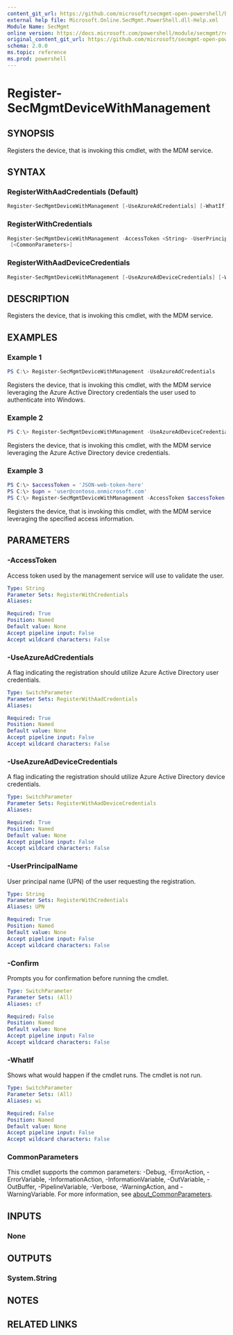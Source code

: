 ```yaml
---
content_git_url: https://github.com/microsoft/secmgmt-open-powershell/blob/master/docs/help/Register-SecMgmtDeviceWithManagement.md
external help file: Microsoft.Online.SecMgmt.PowerShell.dll-Help.xml
Module Name: SecMgmt
online version: https://docs.microsoft.com/powershell/module/secmgmt/register-SecMgmtDeviceWithManagement
original_content_git_url: https://github.com/microsoft/secmgmt-open-powershell/blob/master/docs/help/Register-SecMgmtDeviceWithManagement.md
schema: 2.0.0
ms.topic: reference
ms.prod: powershell
---
```


# Register-SecMgmtDeviceWithManagement

## SYNOPSIS
Registers the device, that is invoking this cmdlet, with the MDM service.

## SYNTAX

### RegisterWithAadCredentials (Default)
```powershell
Register-SecMgmtDeviceWithManagement [-UseAzureAdCredentials] [-WhatIf] [-Confirm] [<CommonParameters>]
```

### RegisterWithCredentials
```powershell
Register-SecMgmtDeviceWithManagement -AccessToken <String> -UserPrincipalName <String> [-WhatIf] [-Confirm]
 [<CommonParameters>]
```

### RegisterWithAadDeviceCredentials
```powershell
Register-SecMgmtDeviceWithManagement [-UseAzureAdDeviceCredentials] [-WhatIf] [-Confirm] [<CommonParameters>]
```

## DESCRIPTION
Registers the device, that is invoking this cmdlet, with the MDM service.

## EXAMPLES

### Example 1
```powershell
PS C:\> Register-SecMgmtDeviceWithManagement -UseAzureAdCredentials
```

Registers the device, that is invoking this cmdlet, with the MDM service leveraging the Azure Active Directory credentials the user used to authenticate into Windows.

### Example 2
```powershell
PS C:\> Register-SecMgmtDeviceWithManagement -UseAzureAdDeviceCredentials
```

Registers the device, that is invoking this cmdlet, with the MDM service leveraging the Azure Active Directory device credentials.

### Example 3
```powershell
PS C:\> $accessToken = 'JSON-web-token-here'
PS C:\> $upn = 'user@contoso.onmicrosoft.com'
PS C:\> Register-SecMgmtDeviceWithManagement -AccessToken $accessToken -UserPrincipalName $upn
```

Registers the device, that is invoking this cmdlet, with the MDM service leveraging the specified access information.

## PARAMETERS

### -AccessToken
Access token used by the management service will use to validate the user.

```yaml
Type: String
Parameter Sets: RegisterWithCredentials
Aliases:

Required: True
Position: Named
Default value: None
Accept pipeline input: False
Accept wildcard characters: False
```

### -UseAzureAdCredentials
A flag indicating the registration should utilize Azure Active Directory user credentials.

```yaml
Type: SwitchParameter
Parameter Sets: RegisterWithAadCredentials
Aliases:

Required: True
Position: Named
Default value: None
Accept pipeline input: False
Accept wildcard characters: False
```

### -UseAzureAdDeviceCredentials
A flag indicating the registration should utilize Azure Active Directory device credentials.

```yaml
Type: SwitchParameter
Parameter Sets: RegisterWithAadDeviceCredentials
Aliases:

Required: True
Position: Named
Default value: None
Accept pipeline input: False
Accept wildcard characters: False
```

### -UserPrincipalName
User principal name (UPN) of the user requesting the registration.

```yaml
Type: String
Parameter Sets: RegisterWithCredentials
Aliases: UPN

Required: True
Position: Named
Default value: None
Accept pipeline input: False
Accept wildcard characters: False
```

### -Confirm
Prompts you for confirmation before running the cmdlet.

```yaml
Type: SwitchParameter
Parameter Sets: (All)
Aliases: cf

Required: False
Position: Named
Default value: None
Accept pipeline input: False
Accept wildcard characters: False
```

### -WhatIf
Shows what would happen if the cmdlet runs.
The cmdlet is not run.

```yaml
Type: SwitchParameter
Parameter Sets: (All)
Aliases: wi

Required: False
Position: Named
Default value: None
Accept pipeline input: False
Accept wildcard characters: False
```

### CommonParameters
This cmdlet supports the common parameters: -Debug, -ErrorAction, -ErrorVariable, -InformationAction, -InformationVariable, -OutVariable, -OutBuffer, -PipelineVariable, -Verbose, -WarningAction, and -WarningVariable. For more information, see [about_CommonParameters](http://go.microsoft.com/fwlink/?LinkID=113216).

## INPUTS

### None

## OUTPUTS

### System.String

## NOTES

## RELATED LINKS
